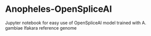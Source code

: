 # Anopheles-OpenSpliceAI
Jupyter notebook for easy use of OpenSpliceAI model trained with A. gambiae Ifakara reference genome
